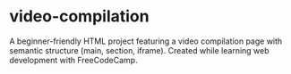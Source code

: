 # video-compilation
A beginner-friendly HTML project featuring a video compilation page with semantic structure (main, section, iframe). Created while learning web development with FreeCodeCamp.
